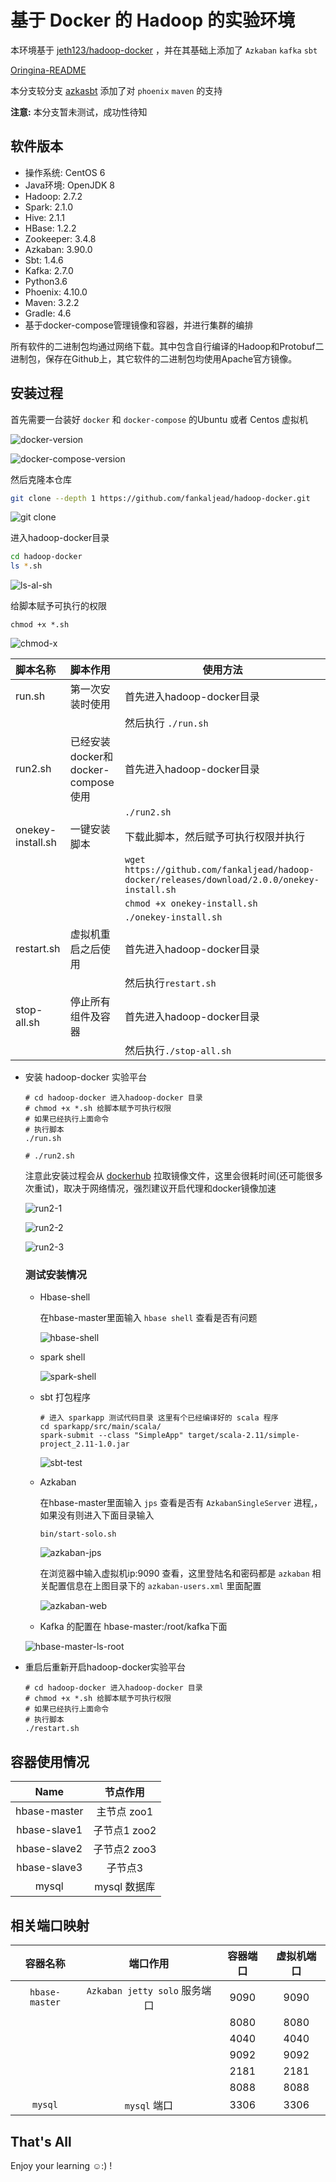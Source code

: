 # 基于 Docker 的 Hadoop 的实验环境

本环境基于 [jeth123/hadoop-docker](https://github.com/jeth123/hadoop-docker) ，并在其基础上添加了 `Azkaban` `kafka` `sbt` 

[Oringina-README](./README-oringinal.md)

本分支较分支 [azkasbt](https://github.com/fankaljead/hadoop-docker/tree/azkasbt) 添加了对 `phoenix` `maven` 的支持



**注意:** 本分支暂未测试，成功性待知

## 软件版本

-  操作系统: CentOS 6
-  Java环境: OpenJDK 8
-  Hadoop: 2.7.2
-  Spark: 2.1.0
-  Hive: 2.1.1
-  HBase: 1.2.2
-  Zookeeper: 3.4.8
- Azkaban: 3.90.0
- Sbt: 1.4.6
- Kafka: 2.7.0
- Python3.6
- Phoenix: 4.10.0
- Maven: 3.2.2
-  Gradle: 4.6
- 基于docker-compose管理镜像和容器，并进行集群的编排

 所有软件的二进制包均通过网络下载。其中包含自行编译的Hadoop和Protobuf二进制包，保存在Github上，其它软件的二进制包均使用Apache官方镜像。

## 安装过程

首先需要一台装好 `docker` 和 `docker-compose` 的Ubuntu 或者 Centos 虚拟机

![docker-version](./images/docker-version.png)

![docker-compose-version](./images/docker-compose-version.png)

然后克隆本仓库

```bash
git clone --depth 1 https://github.com/fankaljead/hadoop-docker.git
```

![git clone](./images/git-clone.png)

进入hadoop-docker目录

```bash
cd hadoop-docker
ls *.sh
```

![ls-al-sh](./images/ls-al-sh.png)

给脚本赋予可执行的权限

```shell
chmod +x *.sh
```

![chmod-x](./images/chmod-x.png)

| 脚本名称          | 脚本作用                           | 使用方法                                                     |
| :---------------- | :--------------------------------- | ------------------------------------------------------------ |
| run.sh            | 第一次安装时使用                   | 首先进入hadoop-docker目录                                    |
|                   |                                    | 然后执行 `./run.sh`                                          |
| run2.sh           | 已经安装docker和docker-compose使用 | 首先进入hadoop-docker目录                                    |
|                   |                                    | `./run2.sh`                                                  |
| onekey-install.sh | 一键安装脚本                       | 下载此脚本，然后赋予可执行权限并执行                         |
|                   |                                    | `wget https://github.com/fankaljead/hadoop-docker/releases/download/2.0.0/onekey-install.sh` |
|                   |                                    | `chmod +x onekey-install.sh`                                 |
|                   |                                    | `./onekey-install.sh`                                        |
| restart.sh        | 虚拟机重启之后使用                 | 首先进入hadoop-docker目录                                    |
|                   |                                    | 然后执行`restart.sh`                                         |
| stop-all.sh       | 停止所有组件及容器                 | 首先进入hadoop-docker目录                                    |
|                   |                                    | 然后执行`./stop-all.sh`                                      |

- 安装 hadoop-docker 实验平台

  ```shell
  # cd hadoop-docker 进入hadoop-docker 目录
  # chmod +x *.sh 给脚本赋予可执行权限
  # 如果已经执行上面命令
  # 执行脚本
  ./run.sh
  
  # ./run2.sh
  ```

  注意此安装过程会从 [dockerhub](https://hub.docker.com/) 拉取镜像文件，这里会很耗时间(还可能很多次重试)，取决于网络情况，强烈建议开启代理和docker镜像加速

  ![run2-1](./images/run2-1.png)

  ![run2-2](./images/run2-2.png)

  ![run2-3](./images/run2-3.png)

  ### 测试安装情况

  - Hbase-shell

    在hbase-master里面输入 `hbase shell` 查看是否有问题

    ![hbase-shell](./images/hbase-shell.png)

  - spark shell

    ![spark-shell](./images/spark-shell.png)

  - sbt 打包程序

    ```shell
    # 进入 sparkapp 测试代码目录 这里有个已经编译好的 scala 程序
    cd sparkapp/src/main/scala/
    spark-submit --class "SimpleApp" target/scala-2.11/simple-project_2.11-1.0.jar
    ```

    ![sbt-test](./images/sbt-test.png)

  - Azkaban

    在hbase-master里面输入 `jps` 查看是否有 `AzkabanSingleServer` 进程,，如果没有则进入下面目录输入

    ```shell
    bin/start-solo.sh
    ```

    

    ![azkaban-jps](./images/azkaban-jps.png)

    在浏览器中输入虚拟机ip:9090 查看，这里登陆名和密码都是 `azkaban` 相关配置信息在上图目录下的 `azkaban-users.xml` 里面配置

    ![azkaban-web](./images/azkaban-web.png)

  - Kafka 的配置在 hbase-master:/root/kafka下面

  ![hbase-master-ls-root](./images/hbase-master-ls-root.png)

- 重启后重新开启hadoop-docker实验平台

  ```shell
  # cd hadoop-docker 进入hadoop-docker 目录
  # chmod +x *.sh 给脚本赋予可执行权限
  # 如果已经执行上面命令
  # 执行脚本
  ./restart.sh
  ```

## 容器使用情况

|     Name     |   节点作用   |
| :----------: | :----------: |
| hbase-master | 主节点 zoo1  |
| hbase-slave1 | 子节点1 zoo2 |
| hbase-slave2 | 子节点2 zoo3 |
| hbase-slave3 |   子节点3    |
|    mysql     | mysql 数据库 |

## 相关端口映射

|    容器名称    |           端口作用            | 容器端口 | 虚拟机端口 |
| :------------: | :---------------------------: | :------: | :--------: |
| `hbase-master` | `Azkaban jetty solo` 服务端口 |   9090   |    9090    |
|                |                               |   8080   |    8080    |
|                |                               |   4040   |    4040    |
|                |                               |   9092   |    9092    |
|                |                               |   2181   |    2181    |
|                |                               |   8088   |    8088    |
|    `mysql`     |         `mysql` 端口          |   3306   |    3306    |

## That's All

Enjoy your learning ☺:) !
